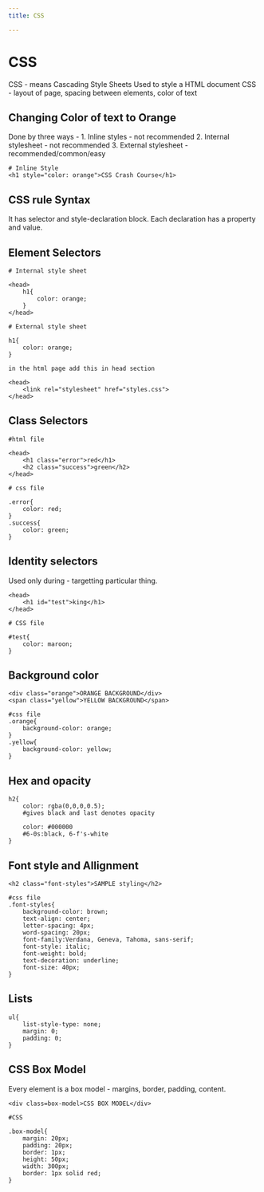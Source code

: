```yaml
---
title: CSS

---
```


# CSS
CSS - means Cascading Style Sheets
Used to style a HTML document
CSS - layout of page, spacing between elements, color of text
## Changing Color of text to Orange
Done by three ways -
    1. Inline styles - not recommended
    2. Internal stylesheet - not recommended
    3. External stylesheet - recommended/common/easy
```
# Inline Style
<h1 style="color: orange">CSS Crash Course</h1>
```
## CSS rule Syntax
It has selector and style-declaration block. Each declaration has a property and value.

## Element Selectors
```
# Internal style sheet

<head>
    h1{
        color: orange;
    }
</head>

# External style sheet

h1{
    color: orange;
}

in the html page add this in head section

<head>
    <link rel="stylesheet" href="styles.css">
</head>
```
## Class Selectors
```
#html file

<head>
    <h1 class="error">red</h1>
    <h2 class="success">green</h2>
</head>

# css file

.error{
    color: red;
}
.success{
    color: green;
}
```
## Identity selectors
Used only during - targetting particular thing.
```
<head>
    <h1 id="test">king</h1>
</head>

# CSS file

#test{
    color: maroon;
}
```
## Background color 
```
<div class="orange">ORANGE BACKGROUND</div>
<span class="yellow">YELLOW BACKGROUND</span>

#css file
.orange{
    background-color: orange;
}
.yellow{
    background-color: yellow;
}
```
## Hex and opacity
```
h2{
    color: rgba(0,0,0,0.5); 
    #gives black and last denotes opacity
    
    color: #000000
    #6-0s:black, 6-f's-white  
}
```
## Font style and Allignment
```
<h2 class="font-styles">SAMPLE styling</h2>

#css file
.font-styles{
    background-color: brown;
    text-align: center;
    letter-spacing: 4px;
    word-spacing: 20px;
    font-family:Verdana, Geneva, Tahoma, sans-serif;
    font-style: italic;
    font-weight: bold;
    text-decoration: underline;
    font-size: 40px;
}
```
## Lists
```
ul{
    list-style-type: none;
    margin: 0;
    padding: 0;
}
```
## CSS Box Model
Every element is a box model - margins, border, padding, content.
```
<div class=box-model>CSS BOX MODEL</div>

#CSS

.box-model{
    margin: 20px;
    padding: 20px;
    border: 1px;
    height: 50px;
    width: 300px;
    border: 1px solid red;
}
```